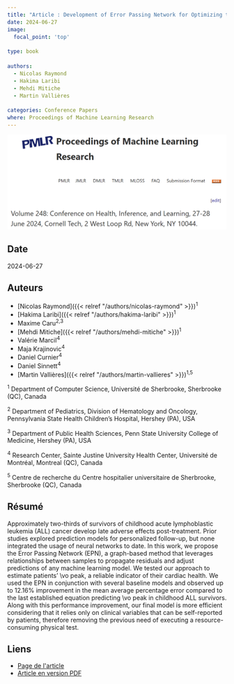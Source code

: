 ```yaml
---
title: "Article : Development of Error Passing Network for Optimizing the Prediction of VO2 peak in Childhood Acute Leukemia Survivors"
date: 2024-06-27
image:
  focal_point: 'top'

type: book

authors:
  - Nicolas Raymond
  - Hakima Laribi
  - Mehdi Mitiche
  - Martin Vallières

categories: Conference Papers
where: Proceedings of Machine Learning Research
---
```


![PMLR](featured.png)

## Date

2024-06-27

## Auteurs

- [Nicolas Raymond]({{< relref "/authors/nicolas-raymond" >}})<sup>1</sup>
- [Hakima Laribi]({{< relref "/authors/hakima-laribi" >}})<sup>1</sup>
- Maxime Caru<sup>2,3</sup>
- [Mehdi Mitiche]({{< relref "/authors/mehdi-mitiche" >}})<sup>1</sup>
- Valérie Marcil<sup>4</sup>
- Maja Krajinovic<sup>4</sup>
- Daniel Curnier<sup>4</sup>
- Daniel Sinnett<sup>4</sup>
- [Martin Vallières]({{< relref "/authors/martin-vallieres" >}})<sup>1,5</sup>

<sup>1</sup> Department of Computer Science, Université de Sherbrooke, Sherbrooke (QC), Canada

<sup>2</sup> Department of Pediatrics, Division of Hematology and Oncology, Pennsylvania State Health Children’s Hospital, Hershey (PA), USA

<sup>3</sup> Department of Public Health Sciences, Penn State University College of Medicine, Hershey (PA), USA

<sup>4</sup> Research Center, Sainte Justine University Health Center, Université de Montréal, Montreal (QC), Canada

<sup>5</sup> Centre de recherche du Centre hospitalier universitaire de Sherbrooke, Sherbrooke (QC), Canada

## Résumé

Approximately two-thirds of survivors of childhood acute lymphoblastic leukemia (ALL) cancer develop late adverse effects post-treatment. Prior studies explored prediction models for personalized follow-up, but none integrated the usage of neural networks to date. In this work, we propose the Error Passing Network (EPN), a graph-based method that leverages relationships between samples to propagate residuals and adjust predictions of any machine learning model. We tested our approach to estimate patients’ \vo peak, a reliable indicator of their cardiac health. We used the EPN in conjunction with several baseline models and observed up to 12.16% improvement in the mean average percentage error compared to the last established equation predicting \vo peak in childhood ALL survivors. Along with this performance improvement, our final model is more efficient considering that it relies only on clinical variables that can be self-reported by patients, therefore removing the previous need of executing a resource-consuming physical test.

## Liens

- [Page de l'article](https://proceedings.mlr.press/v248/raymond24a.html)
- [Article en version PDF](https://raw.githubusercontent.com/mlresearch/v248/main/assets/raymond24a/raymond24a.pdf)
